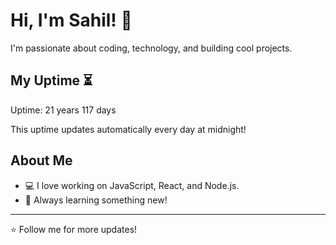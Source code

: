 # Hi, I'm Sahil! 👋

I'm passionate about coding, technology, and building cool projects.

## My Uptime ⏳
Uptime: 21 years 117 days

This uptime updates automatically every day at midnight!

## About Me
- 💻 I love working on JavaScript, React, and Node.js.
- 🎯 Always learning something new!

---

⭐️ Follow me for more updates!
